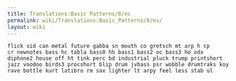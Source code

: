 ```yaml
---
title: Translations:Basic Patterns/8/es
permalink: wiki/Translations:Basic_Patterns/8/es/
layout: wiki
---
```


    flick sid can metal future gabba sn mouth co gretsch mt arp h cp
    cr newnotes bass hc tabla bass0 hh bass1 bass2 oc bass3 ho odx
    diphone2 house off ht tink perc bd industrial pluck trump printshort
    jazz voodoo birds3 procshort blip drum jvbass psr wobble drumtraks koy
    rave bottle kurt latibro rm sax lighter lt arpy feel less stab ul
